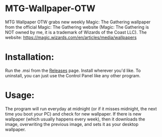# MTG-Wallpaper-OTW

MTG Wallpaper OTW grabs new weekly Magic: The Gathering wallpaper from the official Magic: The Gathering website (Magic: The Gathering is NOT owned by me, it is a trademark of Wizards of the Coast LLC).
The website: https://magic.wizards.com/en/articles/media/wallpapers

# Installation:
Run the .msi from the <a href="https://github.com/goodtrailer/MTG-Wallpaper-OTW/releases">Releases</a> page. Install wherever you'd like. To uninstall, you can just use the Control Panel like any other program.

# Usage:
The program will run everyday at midnight (or if it misses midnight, the next time you boot your PC) and check for new wallpaper. If there is new wallpaper (which usually happens every week), then it downloads the image, overwriting the previous image, and sets it as your desktop wallpaper.
